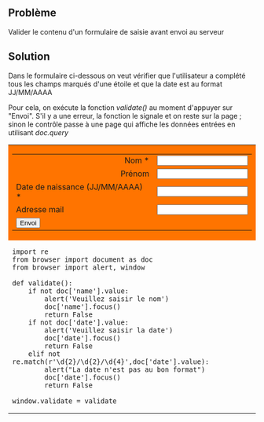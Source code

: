 Problème
--------

Valider le contenu d'un formulaire de saisie avant envoi au serveur


Solution
--------



Dans le formulaire ci-dessous on veut vérifier que l'utilisateur a complété tous les champs marqués d'une étoile et que la date est au format JJ/MM/AAAA

Pour cela, on exécute la fonction _validate()_ au moment d'appuyer sur "Envoi". S'il y a une erreur, la fonction le signale et on reste sur la page ; sinon le contrôle passe à une page qui affiche les données entrées en utilisant _doc.query_

<table width="100%">

<tr>
<td style="background-color:#FF7400;text-align:center;">
<form action="cookbook/echo.html" id="myform">

<table cellpadding=5>
<tr>
<td align="right">Nom *</td>
<td><INPUT id="name" name="name"></td>
</tr>
<tr>
<td align="right">Prénom</td>
<td><INPUT id="firstname" name="firstname"></td>
</tr>
<tr>
<td>Date de naissance (JJ/MM/AAAA) * </td>
<td><INPUT id="date" name="date"></td>
</tr>
<tr>
<td>Adresse mail</td>
<td><INPUT id="mail" name="mail"></td>
</tr>
<tr>
<td colspan=2><INPUT type="submit" value="Envoi" onclick="return validate()"></td>
</tr>
</table>

</form>
</td>
</tr>

<tr>
<td style="width:40%;padding-right:10px;" id="py_source">

    import re
    from browser import document as doc
    from browser import alert, window
    
    def validate():
        if not doc['name'].value:
            alert('Veuillez saisir le nom')
            doc['name'].focus()
            return False
        if not doc['date'].value:
            alert('Veuillez saisir la date')
            doc['date'].focus()
            return False
        elif not re.match(r'\d{2}/\d{2}/\d{4}',doc['date'].value):
            alert("La date n'est pas au bon format")
            doc['date'].focus()
            return False
            
    window.validate = validate
</td>

</tr>
</table>

<script type="text/python3">
src = doc['py_source'].text
exec(src)
</script>
